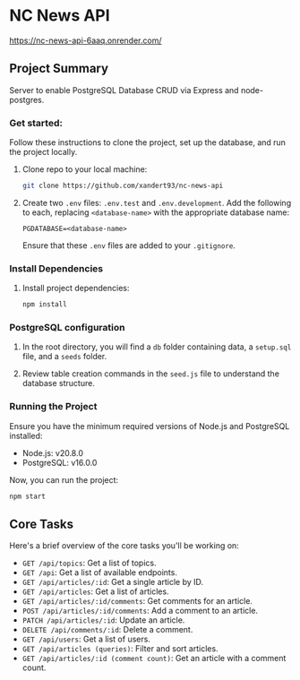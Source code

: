 # NC News API

https://nc-news-api-6aaq.onrender.com/

## Project Summary

Server to enable PostgreSQL Database CRUD via Express and node-postgres.

### Get started:

Follow these instructions to clone the project, set up the database, and run the project locally.

1. Clone repo to your local machine:

   ```bash
   git clone https://github.com/xandert93/nc-news-api
   ```

2. Create two `.env` files: `.env.test` and `.env.development`. Add the following to each, replacing `<database-name>` with the appropriate database name:

   ```
   PGDATABASE=<database-name>
   ```

   Ensure that these `.env` files are added to your `.gitignore`.

### Install Dependencies

1. Install project dependencies:

   ```bash
   npm install
   ```

### PostgreSQL configuration

1. In the root directory, you will find a `db` folder containing data, a `setup.sql` file, and a `seeds` folder.

2. Review table creation commands in the `seed.js` file to understand the database structure.

### Running the Project

Ensure you have the minimum required versions of Node.js and PostgreSQL installed:

- Node.js: v20.8.0
- PostgreSQL: v16.0.0

Now, you can run the project:

```bash
npm start
```

## Core Tasks

Here's a brief overview of the core tasks you'll be working on:

- `GET /api/topics`: Get a list of topics.
- `GET /api`: Get a list of available endpoints.
- `GET /api/articles/:id`: Get a single article by ID.
- `GET /api/articles`: Get a list of articles.
- `GET /api/articles/:id/comments`: Get comments for an article.
- `POST /api/articles/:id/comments`: Add a comment to an article.
- `PATCH /api/articles/:id`: Update an article.
- `DELETE /api/comments/:id`: Delete a comment.
- `GET /api/users`: Get a list of users.
- `GET /api/articles (queries)`: Filter and sort articles.
- `GET /api/articles/:id (comment count)`: Get an article with a comment count.
